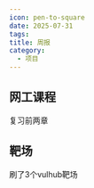 ```yaml
---
icon: pen-to-square
date: 2025-07-31
tags: 
title: 周报
category:
  - 项目
---
```

## 网工课程
复习前两章
## 靶场
刷了3个vulhub靶场